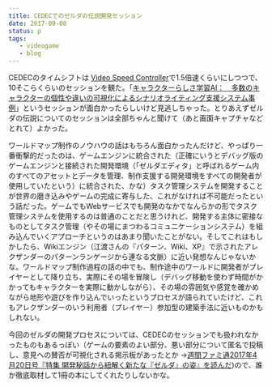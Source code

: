 ```yaml
---
title: CEDECでのゼルダの伝説開発セッション
date: 2017-09-08
status: p
tags:
   - videogame
   - blog
---
```


CEDECのタイムシフトは [Video Speed Controller](https://chrome.google.com/webstore/detail/video-speed-controller/nffaoalbilbmmfgbnbgppjihopabppdk)で1.5倍速くらいにしつつで、10そこらくらいのセッションを観た。「[キャラクターらしさ学習AI：　多数のキャラクターの個性や違いの可視化によるシナリオライティング支援システム事例](http://cedec.cesa.or.jp/2017/session/ENG/s58dda7eb7a63a/)」というセッションが面白かったらしいけど見逃しちゃった。とりあえずゼルダの伝説についてのセッションは全部ちゃんと聞けて（あと画面キャプチャなどとれて）よかった。

ワールドマップ制作のノウハウの話はもちろん面白かったんだけど、やっぱり一番衝撃的だったのは、ゲームエンジンに統合された（正確にいうとデバッグ版のゲームエンジンと接続された開発環境（「ゼルダエディタ」と呼ばれるゲーム内のすべてのアセットとデータを管理、制作支援する開発環境をすべての開発者が使用していたという）に統合された、かな）タスク管理システムを開発することが世界の磨き込みやゲームの完成に寄与した、これがなければ不可能だったという話だった。ゲームでもWebサービスでも開発のなかでなんらかの形でタスク管理システムを使用するのは普通のことだと思うけれど、開発する主体に密接なものとしてタスク管理（やその場にまつわるコミュニケーションシステム）を組み込んでいくアプローチというのはあまり聞いたことがない。そしてこれはもしかしたら、Wikiエンジン（江渡さんの『パターン、Wiki、XP』で示されたアレクザンダーのパターンランゲージから連なる文脈）に近い発想なんじゃないかな。ワールドマップ制作過程の話の中でも、制作途中のワールドに開発者がプレイヤーとして降り立ち、実際にその場を冒険し（デバッグ移動を使わず時間がかかってもキャラクターを実際に動かしながら）、その場の雰囲気や感覚を確かめながら地形や遊びを作り込んでいったというプロセスが語られていたけど、これもアレクザンダーのいう利用者（プレイヤー）参加型の建築手法に近いものかもしれない。

今回のゼルダの開発プロセスについては、CEDECのセッションでも扱われなかったものもあるっぽい（ゲームの要素のよい部分、悪い部分について匿名で投稿し、意見への賛否が可視化される掲示板があったとか →[週間ファミ通2017年4月20日号『特集 開発秘話から紐解く新たな『ゼルダ』の姿』を読んだ](/2017/04/08/201704/famitsu-zelda-botw-issue/))ので、誰か徹底取材して1冊の本にしてくれたりしないかな。
